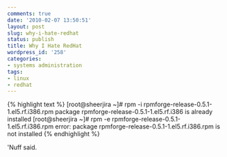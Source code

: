 ```yaml
---
comments: true
date: '2010-02-07 13:50:51'
layout: post
slug: why-i-hate-redhat
status: publish
title: Why I Hate RedHat
wordpress_id: '258'
categories:
- systems administration
tags:
- linux
- redhat
---
```


{% highlight text %}
[root@sheerjira ~]# rpm -i rpmforge-release-0.5.1-1.el5.rf.i386.rpm
        package rpmforge-release-0.5.1-1.el5.rf.i386 is already installed
[root@sheerjira ~]# rpm -e rpmforge-release-0.5.1-1.el5.rf.i386.rpm
error: package rpmforge-release-0.5.1-1.el5.rf.i386.rpm is not installed
{% endhighlight %}

'Nuff said.
